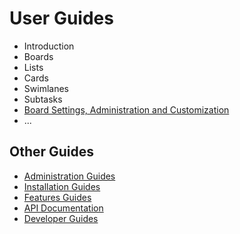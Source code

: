 # User Guides

* Introduction
* Boards
* Lists
* Cards
* Swimlanes
* Subtasks
* [Board Settings, Administration and Customization](Board-Administration.md)
* ...


## Other Guides
* [Administration Guides](administration/index.md)
* [Installation Guides](installation/index.md)
* [Features Guides](feature/index.md)
* [API Documentation](api/index.md)
* [Developer Guides](build/index.md)
